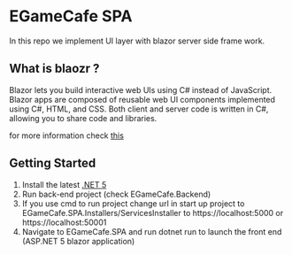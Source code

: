 # EGameCafe SPA 

In this repo we implement UI layer with blazor server side frame work. 

## What is blaozr ? 

Blazor lets you build interactive web UIs using C# instead of JavaScript. Blazor apps are composed of reusable web UI components implemented using C#, HTML, and CSS. Both client and server code is written in C#, allowing you to share code and libraries.

for more information check [this](https://dotnet.microsoft.com/apps/aspnet/web-apps/blazor)

## Getting Started

1. Install the latest [.NET 5](https://dotnet.microsoft.com/download)
2. Run back-end project (check EGameCafe.Backend)
3. If you use cmd to run project change url in start up project to EGameCafe.SPA.Installers/ServicesInstaller to https://localhost:5000 or https://localhost:50001
4. Navigate to EGameCafe.SPA and run dotnet run to launch the front end (ASP.NET 5 blazor application)







